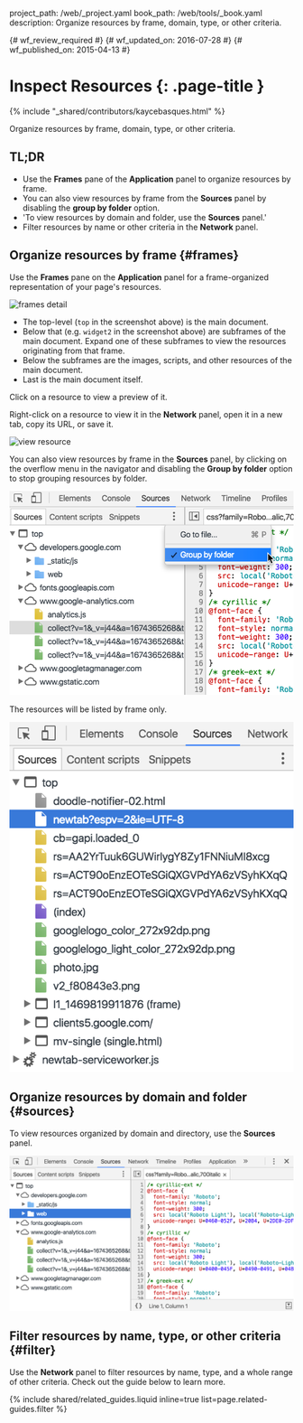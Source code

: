 project_path: /web/_project.yaml
book_path: /web/tools/_book.yaml
description: Organize resources by frame, domain, type, or other criteria.

{# wf_review_required #}
{# wf_updated_on: 2016-07-28 #}
{# wf_published_on: 2015-04-13 #}

# Inspect Resources {: .page-title }

{% include "_shared/contributors/kaycebasques.html" %}

Organize resources by frame, domain, type, or other
criteria.


## TL;DR
- Use the <strong>Frames</strong> pane of the <strong>Application</strong> panel to organize resources by frame.
- You can also view resources by frame from the <strong>Sources</strong> panel by disabling the <strong>group by folder</strong> option.
- 'To view resources by domain and folder, use the <strong>Sources</strong> panel.'
- Filter resources by name or other criteria in the <strong>Network</strong> panel.


## Organize resources by frame {#frames}

Use the **Frames** pane on the **Application** panel for a frame-organized
representation of your page's resources.

![frames detail][frames]

* The top-level (`top` in the screenshot above) is the main document.
* Below that (e.g. `widget2` in the screenshot above) are subframes of the
  main document. Expand one of these subframes to view the resources
  originating from that frame.
* Below the subframes are the images, scripts, and other resources of the
  main document.
* Last is the main document itself.

Click on a resource to view a preview of it.

Right-click on a resource to view it in the **Network** panel, open it in a
new tab, copy its URL, or save it.

![view resource][resource]

You can also view resources by frame in the **Sources** panel, by clicking
on the overflow menu in the navigator and disabling the **Group by folder**
option to stop grouping resources by folder.

![group by folder option](imgs/group-by-folder.png)

The resources will be listed by frame only.

![no folders](imgs/no-folders.png)

[frames-pane]: /web/tools/chrome-devtools/manage-data/imgs/frames-pane.png
[frames]: /web/tools/chrome-devtools/manage-data/imgs/frames.png
[resource]: /web/tools/chrome-devtools/manage-data/imgs/resource.png

## Organize resources by domain and folder {#sources}

To view resources organized by domain and directory, use the **Sources**
panel.

![sources panel](imgs/sources.png)

## Filter resources by name, type, or other criteria {#filter}

Use the **Network** panel to filter resources by name, type, and a whole range
of other criteria. Check out the guide below to learn more.

{% include shared/related_guides.liquid inline=true list=page.related-guides.filter %}
